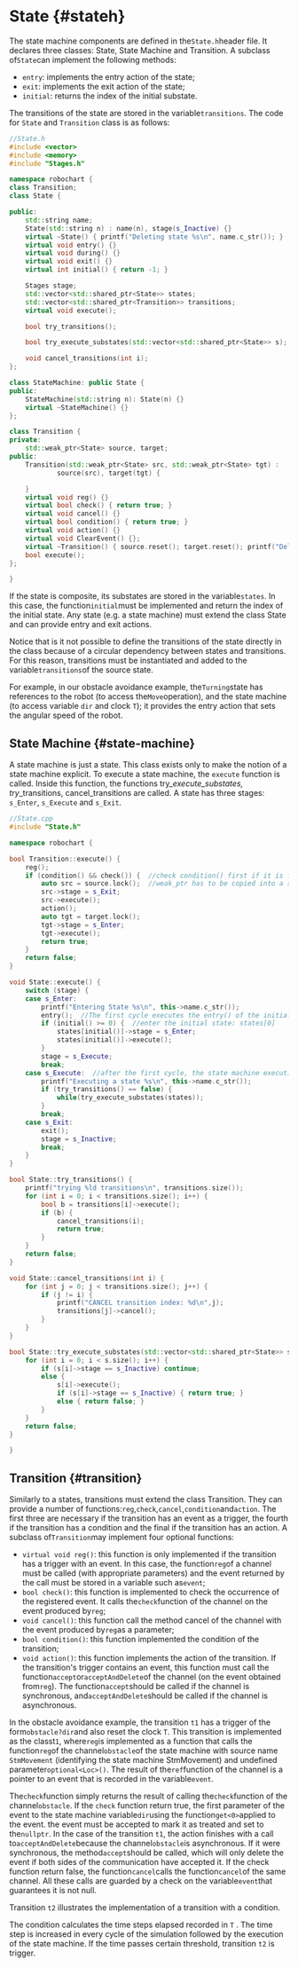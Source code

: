 # State {#stateh}

The state machine components are defined in the`State.h`header file. It declares three classes: State, State Machine and Transition. A subclass of`State`can implement the following methods:

* `entry`: implements the entry action of the state;
* `exit`: implements the exit action of the state;
* `initial`: returns the index of the initial substate.

The transitions of the state are stored in the variable`transitions`. The code for `State` and `Transition` class is as follows:

```cpp
//State.h
#include <vector>
#include <memory>
#include "Stages.h"

namespace robochart {
class Transition;
class State {

public:
    std::string name;
    State(std::string n) : name(n), stage(s_Inactive) {}
    virtual ~State() { printf("Deleting state %s\n", name.c_str()); }
    virtual void entry() {}
    virtual void during() {}
    virtual void exit() {}
    virtual int initial() { return -1; }

    Stages stage;
    std::vector<std::shared_ptr<State>> states;
    std::vector<std::shared_ptr<Transition>> transitions;
    virtual void execute();         

    bool try_transitions();

    bool try_execute_substates(std::vector<std::shared_ptr<State>> s);

    void cancel_transitions(int i);
};

class StateMachine: public State {
public:
    StateMachine(std::string n): State(n) {}
    virtual ~StateMachine() {}
};

class Transition {
private:
    std::weak_ptr<State> source, target;
public:
    Transition(std::weak_ptr<State> src, std::weak_ptr<State> tgt) :
            source(src), target(tgt) {

    }
    virtual void reg() {}
    virtual bool check() { return true; }
    virtual void cancel() {}
    virtual bool condition() { return true; }
    virtual void action() {}
    virtual void ClearEvent() {};
    virtual ~Transition() { source.reset(); target.reset(); printf("Deleting transition\n");}
    bool execute();
};

}
```

If the state is composite, its substates are stored in the variable`states`. In this case, the function`initial`must be implemented and return the index of the initial state. Any state \(e.g. a state machine\) must extend the class State and can provide entry and exit actions.

Notice that is it not possible to define the transitions of the state directly in the class because of a circular dependency between states and transitions. For this reason, transitions must be instantiated and added to the variable`transitions`of the source state.

For example, in our obstacle avoidance example, the`Turning`state has references to the robot \(to access the`Move`operation\), and the state machine \(to access variable `dir`  and clock `T`\); it provides the entry action that sets the angular speed of the robot.

## State Machine {#state-machine}

A state machine is just a state. This class exists only to make the notion of a state machine explicit. To execute a state machine, the `execute` function is called. Inside this function, the functions try\__execute\_substates, try_\_transitions,  cancel\_transitions are called. A state has three stages: `s_Enter`, `s_Execute` and `s_Exit`.

```cpp
//State.cpp
#include "State.h"

namespace robochart {

bool Transition::execute() {
    reg();
    if (condition() && check()) {  //check condition() first if it is false no need to perform check()
        auto src = source.lock();  //weak_ptr has to be copied into a shared_ptr before usage
        src->stage = s_Exit;
        src->execute();
        action();
        auto tgt = target.lock();
        tgt->stage = s_Enter;
        tgt->execute();
        return true;
    }
    return false;
}

void State::execute() {
    switch (stage) {
    case s_Enter:
        printf("Entering State %s\n", this->name.c_str());
        entry();  //The first cycle executes the entry() of the initial state of the state machine; entry() of stm is empty
        if (initial() >= 0) {  //enter the initial state: states[0]
            states[initial()]->stage = s_Enter;  
            states[initial()]->execute();
        }
        stage = s_Execute;
        break;
    case s_Execute:  //after the first cycle, the state machine execution always starts here as it is always in s_Execute stage
        printf("Executing a state %s\n", this->name.c_str());
        if (try_transitions() == false) {
            while(try_execute_substates(states));
        }
        break;
    case s_Exit:
        exit();
        stage = s_Inactive;
        break;
    }
}

bool State::try_transitions() {
    printf("trying %ld transitions\n", transitions.size());
    for (int i = 0; i < transitions.size(); i++) {
        bool b = transitions[i]->execute();
        if (b) {
            cancel_transitions(i);
            return true;
        }
    }
    return false;
}

void State::cancel_transitions(int i) {
    for (int j = 0; j < transitions.size(); j++) {
        if (j != i) {
            printf("CANCEL transition index: %d\n",j);
            transitions[j]->cancel();
        }
    }
}

bool State::try_execute_substates(std::vector<std::shared_ptr<State>> s) {
    for (int i = 0; i < s.size(); i++) {
        if (s[i]->stage == s_Inactive) continue;
        else {
            s[i]->execute();
            if (s[i]->stage == s_Inactive) { return true; }
            else { return false; }
        }
    }
    return false;
}

}
```

## Transition {#transition}

Similarly to a states, transitions must extend the class Transition. They can provide a number of functions:`reg`,`check`,`cancel`,`condition`and`action`. The first three are necessary if the transition has an event as a trigger, the fourth if the transition has a condition and the final if the transition has an action. A subclass of`Transition`may implement four optional functions:

* `virtual void reg()`: this function is only implemented if the transition has a trigger with an event. In this case, the function`reg`of a channel must be called \(with appropriate parameters\) and the event returned by the call must be stored in a variable such as`event`;
* `bool check()`: this function is implemented to check the occurrence of the registered event. It calls the`check`function of the channel on the event produced by`reg`;
* `void cancel()`: this function call the method cancel of the channel with the event produced by`reg`as a parameter;
* `bool condition()`: this function implemented the condition of the transition;
* `void action()`: this function implements the action of the transition. If the transition's trigger contains an event, this function must call the function`accept`or`acceptAndDelete`of the channel \(on the event obtained from`reg`\). The function`accept`should be called if the channel is synchronous, and`acceptAndDelete`should be called if the channel is asynchronous.

In the obstacle avoidance example, the transition `t1` has a trigger of the form`obstacle?dir`and also reset the clock `T`. This transition is implemented as the classt`1`, where`reg`is implemented as a function that calls the function`reg`of the channel`obstacle`of the state machine with source name `StmMovement` \(identifying the state machine StmMovement\) and undefined parameter`optional<Loc>()`. The result of the`ref`function of the channel is a pointer to an event that is recorded in the variable`event`.

The`check`function simply returns the result of calling the`check`function of the channel`obstacle`. If the `check` function return true, the first parameter of the event to the state machine variable`dir`using the function`get<0>`applied to the event.  the event must be accepted to mark it as treated and set to the`nullptr`. In the case of the transition `t1`, the action finishes with a call to`acceptAndDelete`because the channel`obstacle`is asynchronous. If it were synchronous, the method`accept`should be called, which will only delete the event if both sides of the communication have accepted it. If the check function return false, the function`cancel`calls the function`cancel`of the same channel. All these calls are guarded by a check on the variable`event`that guarantees it is not null.

Transition `t2` illustrates the implementation of a transition with a condition.

The condition calculates the time steps elapsed recorded in `T` . The time step is increased in every cycle of the simulation followed by the execution of the state machine. If the time passes certain threshold, transition `t2` is trigger.

